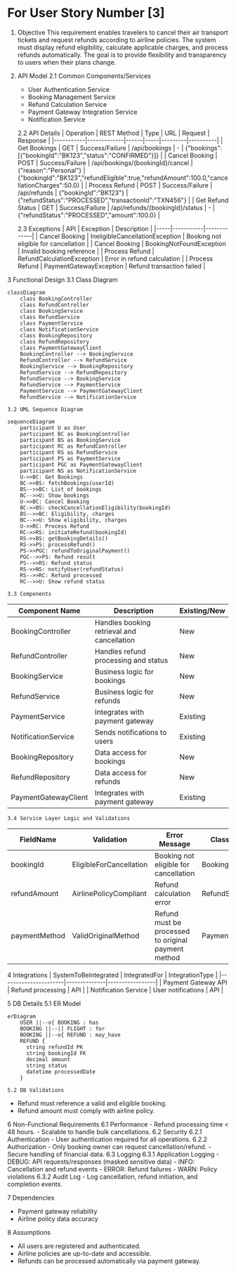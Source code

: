 # For User Story Number [3]
1. Objective
This requirement enables travelers to cancel their air transport tickets and request refunds according to airline policies. The system must display refund eligibility, calculate applicable charges, and process refunds automatically. The goal is to provide flexibility and transparency to users when their plans change.

2. API Model
	2.1 Common Components/Services
	- User Authentication Service
	- Booking Management Service
	- Refund Calculation Service
	- Payment Gateway Integration Service
	- Notification Service

	2.2 API Details
| Operation | REST Method | Type | URL | Request | Response |
|-----------|-------------|------|-----|---------|----------|
| Get Bookings | GET | Success/Failure | /api/bookings | - | {"bookings":[{"bookingId":"BK123","status":"CONFIRMED"}]} |
| Cancel Booking | POST | Success/Failure | /api/bookings/{bookingId}/cancel | {"reason":"Personal"} | {"bookingId":"BK123","refundEligible":true,"refundAmount":100.0,"cancellationCharges":50.0} |
| Process Refund | POST | Success/Failure | /api/refunds | {"bookingId":"BK123"} | {"refundStatus":"PROCESSED","transactionId":"TXN456"} |
| Get Refund Status | GET | Success/Failure | /api/refunds/{bookingId}/status | - | {"refundStatus":"PROCESSED","amount":100.0} |

	2.3 Exceptions
| API | Exception | Description |
|-----|-----------|-------------|
| Cancel Booking | IneligibleCancellationException | Booking not eligible for cancellation |
| Cancel Booking | BookingNotFoundException | Invalid booking reference |
| Process Refund | RefundCalculationException | Error in refund calculation |
| Process Refund | PaymentGatewayException | Refund transaction failed |

3 Functional Design
	3.1 Class Diagram
```mermaid
classDiagram
    class BookingController
    class RefundController
    class BookingService
    class RefundService
    class PaymentService
    class NotificationService
    class BookingRepository
    class RefundRepository
    class PaymentGatewayClient
    BookingController --> BookingService
    RefundController --> RefundService
    BookingService --> BookingRepository
    RefundService --> RefundRepository
    RefundService --> BookingService
    RefundService --> PaymentService
    PaymentService --> PaymentGatewayClient
    RefundService --> NotificationService
```
	3.2 UML Sequence Diagram
```mermaid
sequenceDiagram
    participant U as User
    participant BC as BookingController
    participant BS as BookingService
    participant RC as RefundController
    participant RS as RefundService
    participant PS as PaymentService
    participant PGC as PaymentGatewayClient
    participant NS as NotificationService
    U->>BC: Get Bookings
    BC->>BS: fetchBookings(userId)
    BS-->>BC: List of bookings
    BC-->>U: Show bookings
    U->>BC: Cancel Booking
    BC->>BS: checkCancellationEligibility(bookingId)
    BS-->>BC: Eligibility, charges
    BC-->>U: Show eligibility, charges
    U->>RC: Process Refund
    RC->>RS: initiateRefund(bookingId)
    RS->>BS: getBookingDetails()
    RS->>PS: processRefund()
    PS->>PGC: refundToOriginalPayment()
    PGC-->>PS: Refund result
    PS-->>RS: Refund status
    RS->>NS: notifyUser(refundStatus)
    RS-->>RC: Refund processed
    RC-->>U: Show refund status
```
	3.3 Components
| Component Name | Description | Existing/New |
|----------------|-------------|--------------|
| BookingController | Handles booking retrieval and cancellation | New |
| RefundController | Handles refund processing and status | New |
| BookingService | Business logic for bookings | New |
| RefundService | Business logic for refunds | New |
| PaymentService | Integrates with payment gateway | Existing |
| NotificationService | Sends notifications to users | Existing |
| BookingRepository | Data access for bookings | New |
| RefundRepository | Data access for refunds | New |
| PaymentGatewayClient | Integrates with payment gateway | Existing |

	3.4 Service Layer Logic and Validations
| FieldName | Validation | Error Message | ClassUsed |
|-----------|-----------|--------------|-----------|
| bookingId | EligibleForCancellation | Booking not eligible for cancellation | BookingService |
| refundAmount | AirlinePolicyCompliant | Refund calculation error | RefundService |
| paymentMethod | ValidOriginalMethod | Refund must be processed to original payment method | PaymentService |

4 Integrations
| SystemToBeIntegrated | IntegratedFor | IntegrationType |
|----------------------|--------------|-----------------|
| Payment Gateway API | Refund processing | API |
| Notification Service | User notifications | API |

5 DB Details
	5.1 ER Model
```mermaid
erDiagram
    USER ||--o{ BOOKING : has
    BOOKING ||--|| FLIGHT : for
    BOOKING ||--o{ REFUND : may_have
    REFUND {
      string refundId PK
      string bookingId FK
      decimal amount
      string status
      datetime processedDate
    }
```
	5.2 DB Validations
- Refund must reference a valid and eligible booking.
- Refund amount must comply with airline policy.

6 Non-Functional Requirements
	6.1 Performance
	- Refund processing time < 48 hours.
	- Scalable to handle bulk cancellations.
	6.2 Security
		6.2.1 Authentication
		- User authentication required for all operations.
		6.2.2 Authorization
		- Only booking owner can request cancellation/refund.
	- Secure handling of financial data.
	6.3 Logging
		6.3.1 Application Logging
		- DEBUG: API requests/responses (masked sensitive data)
		- INFO: Cancellation and refund events
		- ERROR: Refund failures
		- WARN: Policy violations
		6.3.2 Audit Log
		- Log cancellation, refund initiation, and completion events.

7 Dependencies
- Payment gateway reliability
- Airline policy data accuracy

8 Assumptions
- All users are registered and authenticated.
- Airline policies are up-to-date and accessible.
- Refunds can be processed automatically via payment gateway.

